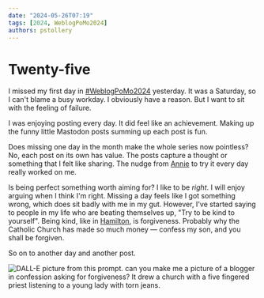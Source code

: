 ```yaml
---
date: "2024-05-26T07:19"
tags: [2024, WeblogPoMo2024]
authors: pstollery
---
```

# Twenty-five
<!-- truncate -->

I missed my first day in [#WeblogPoMo2024](https://weblog.anniegreens.lol/weblog-posting-month-2024) yesterday. It was a Saturday, so I can't blame a busy workday. I obviously have a reason. But I want to sit with the feeling of failure. 

I was enjoying posting every day. It did feel like an achievement. Making up the funny little Mastodon posts summing up each post is fun. 

Does missing one day in the month make the whole series now pointless? No, each post on its own has value. The posts capture a thought or something that I felt like sharing. The nudge from [Annie](https://social.lol/@anniegreens) to try it every day really worked on me. 

Is being perfect something worth aiming for? I like to be *right*. I will enjoy arguing when I think I'm right. Missing a day feels like I got something wrong, which does sit badly with me in my gut. However, I've started saying to people in my life who are beating themselves up, "Try to be kind to yourself". Being kind, like in [Hamilton](https://stollerys.co.uk/2024/05/nineteen), is forgiveness. Probably why the Catholic Church has made so much money — confess my son, and you shall be forgiven. 

So on to another day and another post. 

![DALL-E picture from this prompt. can you make me a picture of a blogger in confession asking for forgiveness? It drew a church with a five fingered priest listening to a young lady with torn jeans.](https://cdn.some.pics/phils/6652e21c3af7f.jpg)